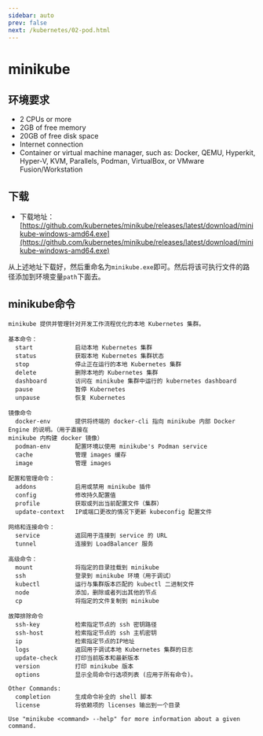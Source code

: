 ```yaml
---
sidebar: auto
prev: false
next: /kubernetes/02-pod.html
---
```

# minikube
## 环境要求
* 2 CPUs or more
* 2GB of free memory
* 20GB of free disk space
* Internet connection
* Container or virtual machine manager, such as: Docker, QEMU, Hyperkit, Hyper-V, KVM, Parallels, Podman, VirtualBox, or VMware Fusion/Workstation

## 下载
* 下载地址：[https://github.com/kubernetes/minikube/releases/latest/download/minikube-windows-amd64.exe](https://github.com/kubernetes/minikube/releases/latest/download/minikube-windows-amd64.exe)

从上述地址下载好，然后重命名为`minikube.exe`即可。然后将该可执行文件的路径添加到环境变量`path`下面去。

## minikube命令
```shell
minikube 提供并管理针对开发工作流程优化的本地 Kubernetes 集群。

基本命令：
  start            启动本地 Kubernetes 集群
  status           获取本地 Kubernetes 集群状态
  stop             停止正在运行的本地 Kubernetes 集群
  delete           删除本地的 Kubernetes 集群
  dashboard        访问在 minikube 集群中运行的 kubernetes dashboard
  pause            暂停 Kubernetes
  unpause          恢复 Kubernetes

镜像命令
  docker-env       提供将终端的 docker-cli 指向 minikube 内部 Docker Engine 的说明。（用于直接在
minikube 内构建 docker 镜像）
  podman-env       配置环境以使用 minikube's Podman service
  cache            管理 images 缓存
  image            管理 images

配置和管理命令：
  addons           启用或禁用 minikube 插件
  config           修改持久配置值
  profile          获取或列出当前配置文件（集群）
  update-context   IP或端口更改的情况下更新 kubeconfig 配置文件

网络和连接命令：
  service          返回用于连接到 service 的 URL
  tunnel           连接到 LoadBalancer 服务

高级命令：
  mount            将指定的目录挂载到 minikube
  ssh              登录到 minikube 环境（用于调试）
  kubectl          运行与集群版本匹配的 kubectl 二进制文件
  node             添加，删除或者列出其他的节点
  cp               将指定的文件复制到 minikube

故障排除命令
  ssh-key          检索指定节点的 ssh 密钥路径
  ssh-host         检索指定节点的 ssh 主机密钥
  ip               检索指定节点的IP地址
  logs             返回用于调试本地 Kubernetes 集群的日志
  update-check     打印当前版本和最新版本
  version          打印 minikube 版本
  options          显示全局命令行选项列表 (应用于所有命令)。

Other Commands:
  completion       生成命令补全的 shell 脚本
  license          将依赖项的 licenses 输出到一个目录

Use "minikube <command> --help" for more information about a given command.
```